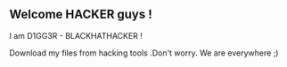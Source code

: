 ## Welcome HACKER guys !

I am D1GG3R - BLACKHATHACKER !

Download my files from hacking tools .Don't worry. We are everywhere ;)
